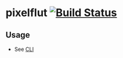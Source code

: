 # pixelflut [![Build Status](https://github.com/ffflorian/pixelflut/workflows/Build/badge.svg)](https://github.com/ffflorian/pixelflut/actions/)

## Usage

- See [CLI](./src/cli.ts)
